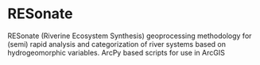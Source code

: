# RESonate
RESonate (Riverine Ecosystem Synthesis) geoprocessing methodology for (semi) rapid analysis and categorization of river systems based on hydrogeomorphic variables. ArcPy based scripts for use in ArcGIS
